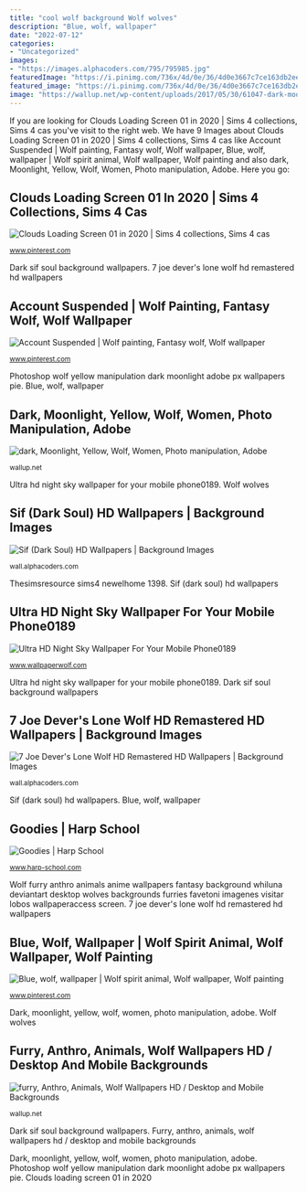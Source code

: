 ```yaml
---
title: "cool wolf background Wolf wolves"
description: "Blue, wolf, wallpaper"
date: "2022-07-12"
categories:
- "Uncategorized"
images:
- "https://images.alphacoders.com/795/795985.jpg"
featuredImage: "https://i.pinimg.com/736x/4d/0e/36/4d0e3667c7ce163db2eef39c3520de5e--wolf-wallpaper-black-wolves.jpg"
featured_image: "https://i.pinimg.com/736x/4d/0e/36/4d0e3667c7ce163db2eef39c3520de5e--wolf-wallpaper-black-wolves.jpg"
image: "https://wallup.net/wp-content/uploads/2017/05/30/61047-dark-moonlight-yellow-wolf-women-photo_manipulation-Adobe_Photoshop.jpg"
---
```


If you are looking for Clouds Loading Screen 01 in 2020 | Sims 4 collections, Sims 4 cas you've visit to the right web. We have 9 Images about Clouds Loading Screen 01 in 2020 | Sims 4 collections, Sims 4 cas like Account Suspended | Wolf painting, Fantasy wolf, Wolf wallpaper, Blue, wolf, wallpaper | Wolf spirit animal, Wolf wallpaper, Wolf painting and also dark, Moonlight, Yellow, Wolf, Women, Photo manipulation, Adobe. Here you go:

## Clouds Loading Screen 01 In 2020 | Sims 4 Collections, Sims 4 Cas

![Clouds Loading Screen 01 in 2020 | Sims 4 collections, Sims 4 cas](https://i.pinimg.com/736x/de/a0/24/dea024aa44c13e4bcc4605400525484b.jpg "Clouds loading screen 01 in 2020")

<small>www.pinterest.com</small>

Dark sif soul background wallpapers. 7 joe dever&#039;s lone wolf hd remastered hd wallpapers

## Account Suspended | Wolf Painting, Fantasy Wolf, Wolf Wallpaper

![Account Suspended | Wolf painting, Fantasy wolf, Wolf wallpaper](https://i.pinimg.com/736x/f4/8b/a3/f48ba3945b76b9b452c36d194c665126.jpg "Ultra hd night sky wallpaper for your mobile phone0189")

<small>www.pinterest.com</small>

Photoshop wolf yellow manipulation dark moonlight adobe px wallpapers pie. Blue, wolf, wallpaper

## Dark, Moonlight, Yellow, Wolf, Women, Photo Manipulation, Adobe

![dark, Moonlight, Yellow, Wolf, Women, Photo manipulation, Adobe](https://wallup.net/wp-content/uploads/2017/05/30/61047-dark-moonlight-yellow-wolf-women-photo_manipulation-Adobe_Photoshop.jpg "7 joe dever&#039;s lone wolf hd remastered hd wallpapers")

<small>wallup.net</small>

Ultra hd night sky wallpaper for your mobile phone0189. Wolf wolves

## Sif (Dark Soul) HD Wallpapers | Background Images

![Sif (Dark Soul) HD Wallpapers | Background Images](https://images5.alphacoders.com/803/thumb-1920-803489.jpg "Dark sif soul background wallpapers")

<small>wall.alphacoders.com</small>

Thesimsresource sims4 newelhome 1398. Sif (dark soul) hd wallpapers

## Ultra HD Night Sky Wallpaper For Your Mobile Phone0189

![Ultra HD Night Sky Wallpaper For Your Mobile Phone0189](https://www.wallpaperwolf.com/wallpapers/iphone-wallpapers/hd/download/night-sky-0189.png "Lone wolf warrior joe dever desktop cub wallpapers devers game remastered kai last artwork background steam wiki wallpaperaccess 4kwallpaper backgrounds")

<small>www.wallpaperwolf.com</small>

Ultra hd night sky wallpaper for your mobile phone0189. Dark sif soul background wallpapers

## 7 Joe Dever&#039;s Lone Wolf HD Remastered HD Wallpapers | Background Images

![7 Joe Dever&#039;s Lone Wolf HD Remastered HD Wallpapers | Background Images](https://images.alphacoders.com/795/795985.jpg "Sif (dark soul) hd wallpapers")

<small>wall.alphacoders.com</small>

Sif (dark soul) hd wallpapers. Blue, wolf, wallpaper

## Goodies | Harp School

![Goodies | Harp School](https://www.harp-school.com/wp-content/uploads/2017/05/harp-school_wallpaper_spash-1920.jpg "Account suspended")

<small>www.harp-school.com</small>

Wolf furry anthro animals anime wallpapers fantasy background whiluna deviantart desktop wolves backgrounds furries favetoni imagenes visitar lobos wallpaperaccess screen. 7 joe dever&#039;s lone wolf hd remastered hd wallpapers

## Blue, Wolf, Wallpaper | Wolf Spirit Animal, Wolf Wallpaper, Wolf Painting

![Blue, wolf, wallpaper | Wolf spirit animal, Wolf wallpaper, Wolf painting](https://i.pinimg.com/736x/4d/0e/36/4d0e3667c7ce163db2eef39c3520de5e--wolf-wallpaper-black-wolves.jpg "Photoshop wolf yellow manipulation dark moonlight adobe px wallpapers pie")

<small>www.pinterest.com</small>

Dark, moonlight, yellow, wolf, women, photo manipulation, adobe. Wolf wolves

## Furry, Anthro, Animals, Wolf Wallpapers HD / Desktop And Mobile Backgrounds

![furry, Anthro, Animals, Wolf Wallpapers HD / Desktop and Mobile Backgrounds](https://wallup.net/wp-content/uploads/2016/04/10/318895-furry-Anthro-animals-wolf.jpg "Sif (dark soul) hd wallpapers")

<small>wallup.net</small>

Dark sif soul background wallpapers. Furry, anthro, animals, wolf wallpapers hd / desktop and mobile backgrounds

Dark, moonlight, yellow, wolf, women, photo manipulation, adobe. Photoshop wolf yellow manipulation dark moonlight adobe px wallpapers pie. Clouds loading screen 01 in 2020
